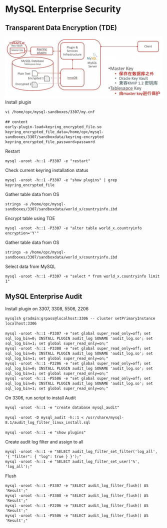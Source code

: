 # MySQL Enterprise Security
## Transparent Data Encryption (TDE)
![Image of picture1](https://github.com/tripplea-sg/test-drive-aug-2023/blob/main/Images/Screenshot%202023-08-22%20at%206.24.23%20AM.png)
Install plugin 
```
vi /home/opc/mysql-sandboxes/3307/my.cnf

## content
early-plugin-load=keyring_encrypted_file.so
keyring_encrypted_file_data=/home/opc/mysql-sandboxes/3307/sandboxdata/keyring-encrypted
keyring_encrypted_file_password=password
```
Restart 
```
mysql -uroot -h::1 -P3307 -e "restart"
```
Check current keyring installation status
```
mysql -uroot -h::1 -P3307 -e "show plugins" | grep keyring_encrypted_file
```
Gather table data from OS
```
strings -a /home/opc/mysql-sandboxes/3307/sandboxdata/world_x/countryinfo.ibd
```
Encrypt table using TDE
```
mysql -uroot -h::1 -P3307 -e "alter table world_x.countryinfo encryption='Y'"
```
Gather table data from OS
```
strings -a /home/opc/mysql-sandboxes/3307/sandboxdata/world_x/countryinfo.ibd
```
Select data from MySQL
```
mysql -uroot -h::1 -P3307 -e "select * from world_x.countryinfo limit 1"
```
## MySQL Enterprise Audit
Install plugin on 3307, 3308, 5506, 2206
```
mysqlsh gradmin:grpass@localhost:3306 -- cluster setPrimaryInstance localhost:3306

mysql -uroot -h::1 -P3307 -e "set global super_read_only=off; set sql_log_bin=0; INSTALL PLUGIN audit_log SONAME 'audit_log.so'; set sql_log_bin=1; set global super_read_only=on;"
mysql -uroot -h::1 -P3308 -e "set global super_read_only=off; set sql_log_bin=0; INSTALL PLUGIN audit_log SONAME 'audit_log.so'; set sql_log_bin=1; set global super_read_only=on;"
mysql -uroot -h::1 -P2206 -e "set global super_read_only=off; set sql_log_bin=0; INSTALL PLUGIN audit_log SONAME 'audit_log.so'; set sql_log_bin=1; set global super_read_only=on;"
mysql -uroot -h::1 -P5506 -e "set global super_read_only=off; set sql_log_bin=0; INSTALL PLUGIN audit_log SONAME 'audit_log.so'; set sql_log_bin=1; set global super_read_only=on;"
```
On 3306, run script to install Audit
```
mysql -uroot -h::1 -e "create database mysql_audit"

mysql -uroot -D mysql_audit -h::1 < /usr/share/mysql-8.1/audit_log_filter_linux_install.sql

mysql -uroot -h::1 -e "show plugins"
```
Create audit log filter and assign to all
```
mysql -uroot -h::1 -e "SELECT audit_log_filter_set_filter('log_all', '{ "filter": { "log": true } }');"
mysql -uroot -h::1 -e "SELECT audit_log_filter_set_user('%', 'log_all');"
```
Flush
```
mysql -uroot -h::1 -P3307 -e "SELECT audit_log_filter_flush() AS 'Result';"
mysql -uroot -h::1 -P3308 -e "SELECT audit_log_filter_flush() AS 'Result';"
mysql -uroot -h::1 -P2206 -e "SELECT audit_log_filter_flush() AS 'Result';"
mysql -uroot -h::1 -P5506 -e "SELECT audit_log_filter_flush() AS 'Result';"
```



